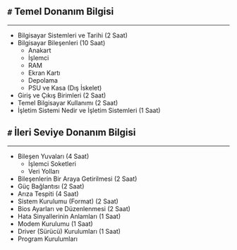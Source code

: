 ## `#` Temel Donanım Bilgisi
---
- Bilgisayar Sistemleri ve Tarihi (2 Saat)
- Bilgisayar Bileşenleri (10 Saat)
    - Anakart
    - İşlemci
    - RAM
    - Ekran Kartı
    - Depolama
    - PSU ve Kasa (Dış İskelet)
- Giriş ve Çıkış Birimleri (2 Saat)
- Temel Bilgisayar Kullanımı (2 Saat)
- İşletim Sistemi Nedir ve İşletim Sistemleri (1 Saat)

## `#` İleri Seviye Donanım Bilgisi
---
- Bileşen Yuvaları (4 Saat)
    - İşlemci Soketleri
    - Veri Yolları
- Bileşenlerin Bir Araya Getirilmesi (2 Saat)
- Güç Bağlantısı (2 Saat)
- Arıza Tespiti (4 Saat)
- Sistem Kurulumu (Format) (2 Saat)
- Bios Ayarları ve Düzenlenmesi (2 Saat)
- Hata Sinyallerinin Anlamları (1 Saat)
- Modem Kurulumu (1 Saat)
- Driver (Sürücü) Kurulumları (1 Saat)
- Program Kurulumları